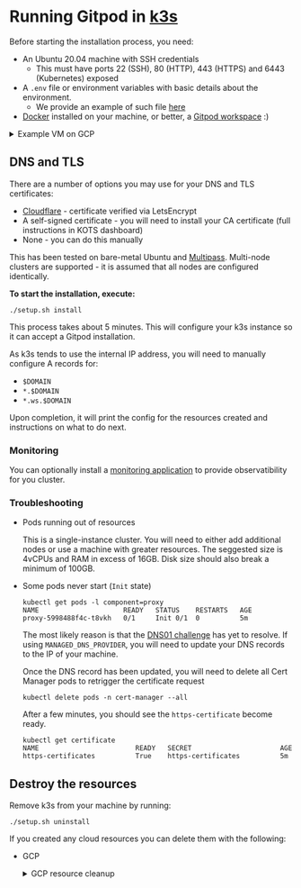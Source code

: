 # Running Gitpod in [k3s](https://k3s.io)

Before starting the installation process, you need:

- An Ubuntu 20.04 machine with SSH credentials
  - This must have ports 22 (SSH), 80 (HTTP), 443 (HTTPS) and 6443 (Kubernetes) exposed
- A `.env` file or environment variables with basic details about the environment.
  - We provide an example of such file [here](.env.example)
- [Docker](https://docs.docker.com/engine/install) installed on your machine, or better, a [Gitpod workspace](https://github.com/MrSimonEmms/gitpod-k3s-guide) :)

<details>
<summary>Example VM on GCP</summary>

Create GCP VM with Ubuntu 20.04 with 4 cores, 16GB of RAM, and 100GB of storage:

```bash
gcloud compute instances create gitpod-x509 \
  --image=ubuntu-2004-focal-v20220712 \
  --image-project=ubuntu-os-cloud \
  --machine-type=n2-standard-4 \
  --boot-disk-size=100GB \
  --tags k3s
# Created [https://www.googleapis.com/compute/v1/projects/adrien-self-hosted-testing-5k4/zones/us-west1-c/instances/gitpod-k3s].
# NAME         ZONE        MACHINE_TYPE   PREEMPTIBLE  INTERNAL_IP  EXTERNAL_IP     STATUS
# gitpod-k3s  us-west1-c  n2-standard-4               10.138.0.6   169.254.87.220  RUNNING
```

A firewall rule must be added to allow the current system to connect to the Kubernetes API. As we
don't want to expose the Kubernetes API to the entire Internet this firewall rule allows the current
host to connect to the k3s VM.

**Note**: If you're using a remote workspace (such as Gitpod) you'll need to include the public IP
address the Gitpod instance as well as the public IP address of your local machine as the source ranges
of this firewall rule.

```bash
gcloud compute firewall-rules create k3s \
  --source-ranges="$(curl -s ifconfig.me)/32" \
  --allow=tcp:6443,tcp:443,tcp:80 \
  --target-tags=k3s
```

```shell
gcloud compute config-ssh
# You should now be able to use ssh/scp with your instances.
# For example, try running:
#
# ssh gitpod-k3s.us-west1-c.adrien-self-hosted-testing-5k4
```
</details>

## DNS and TLS

There are a number of options you may use for your DNS and TLS certificates:

- [Cloudflare](https://cloudflare.com) - certificate verified via LetsEncrypt
- A self-signed certificate - you will need to install your CA certificate (full instructions in KOTS dashboard)
- None - you can do this manually

This has been tested on bare-metal Ubuntu and [Multipass](https://multipass.run). Multi-node clusters
are supported - it is assumed that all nodes are configured identically.

**To start the installation, execute:**

```shell
./setup.sh install
```

This process takes about 5 minutes. This will configure your k3s instance so it can accept a Gitpod installation.

As k3s tends to use the internal IP address, you will need to manually configure A records for:
 - `$DOMAIN`
 - `*.$DOMAIN`
 - `*.ws.$DOMAIN`

Upon completion, it will print the config for the resources created and instructions on what to do next.

### Monitoring

You can optionally install a [monitoring application](https://github.com/MrSimonEmms/gitpod-monitoring) to
provide observatibility for you cluster.

### Troubleshooting

- Pods running out of resources

  This is a single-instance cluster. You will need to either add additional nodes or use a machine with greater resources.
  The seggested size is 4vCPUs and RAM in excess of 16GB. Disk size should also break a minimum of 100GB.

- Some pods never start (`Init` state)

  ```shell
  kubectl get pods -l component=proxy
  NAME                     READY   STATUS    RESTARTS   AGE
  proxy-5998488f4c-t8vkh   0/1     Init 0/1  0          5m
  ```

  The most likely reason is that the [DNS01 challenge](https://cert-manager.io/docs/configuration/acme/dns01/) has yet to resolve. If using `MANAGED_DNS_PROVIDER`, you will need to update your DNS records to the IP of your machine.

  Once the DNS record has been updated, you will need to delete all Cert Manager pods to retrigger the certificate request

  ```shell
  kubectl delete pods -n cert-manager --all
  ```

  After a few minutes, you should see the `https-certificate` become ready.

  ```shell
  kubectl get certificate
  NAME                        READY   SECRET                      AGE
  https-certificates          True    https-certificates          5m

## Destroy the resources

Remove k3s from your machine by running:

```shell
./setup.sh uninstall
```

If you created any cloud resources you can delete them with the following:

- GCP
  <details>
  <summary>GCP resource cleanup</summary>

  ```shell
  gcloud compute firewall-rules delete k3s --quiet
  gcloud compute instances delete gitpod-k3s --quiet
  ```
  </details>

